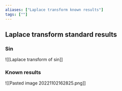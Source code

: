 ```yaml
---
aliases: ["Laplace transform known results"]
tags: [""]
---
```


## Laplace transform standard results

### Sin
![[Laplace transform of sin]]


### Known results
![[Pasted image 20221102162825.png]]